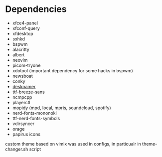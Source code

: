# Dependencies
- xfce4-panel
- xfconf-query
- xfdesktop
- sxhkd 
- bspwm 
- alacritty 
- albert
- neovim 
- picom-tryone
- xdotool (important dependency for some hacks in bspwm) 
- newsboat 
- conky
- [desknamer](https://gitlab.com/jallbrit/desknamer)
- ttf-breeze-sans 
- ncmpcpp 
- playerctl 
- mopidy (mpd, local, mpris, soundcloud, spotify) 
- nerd-fonts-mononoki 
- ttf-nerd-fonts-symbols 
- vdirsyncer
- orage
- papirus icons

custom theme based on vimix was used in configs, in particualr in theme-changer.sh script

